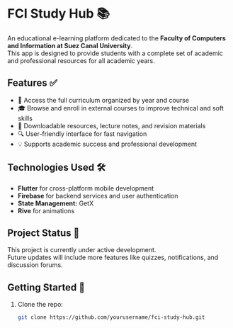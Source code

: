# FCI Study Hub 📚

An educational e-learning platform dedicated to the **Faculty of Computers and Information at Suez Canal University**.  
This app is designed to provide students with a complete set of academic and professional resources for all academic years.

## Features ✅

- 📘 Access the full curriculum organized by year and course
- 🎓 Browse and enroll in external courses to improve technical and soft skills
- 📂 Downloadable resources, lecture notes, and revision materials
- 🔍 User-friendly interface for fast navigation
- 💡 Supports academic success and professional development

## Technologies Used 🛠️

- **Flutter** for cross-platform mobile development
- **Firebase** for backend services and user authentication
- **State Management:** GetX
- **Rive** for animations

## Project Status 🚧

This project is currently under active development.  
Future updates will include more features like quizzes, notifications, and discussion forums.

## Getting Started 🚀

1. Clone the repo:
   ```bash
   git clone https://github.com/yourusername/fci-study-hub.git
